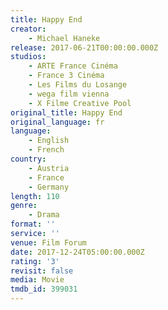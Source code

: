 ```yaml
---
title: Happy End
creator:
    - Michael Haneke
release: 2017-06-21T00:00:00.000Z
studios:
    - ARTE France Cinéma
    - France 3 Cinéma
    - Les Films du Losange
    - wega film vienna
    - X Filme Creative Pool
original_title: Happy End
original_language: fr
language:
    - English
    - French
country:
    - Austria
    - France
    - Germany
length: 110
genre:
    - Drama
format: ''
service: ''
venue: Film Forum
date: 2017-12-24T05:00:00.000Z
rating: '3'
revisit: false
media: Movie
tmdb_id: 399031
---
```



